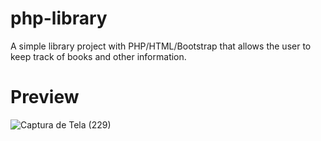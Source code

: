 # php-library
 A simple library project with PHP/HTML/Bootstrap that allows the user to keep track of books and other information.
 
# Preview

![Captura de Tela (229)](https://user-images.githubusercontent.com/45200489/202879398-657764a1-1806-4d91-92ff-220cd1b39a4d.png)
